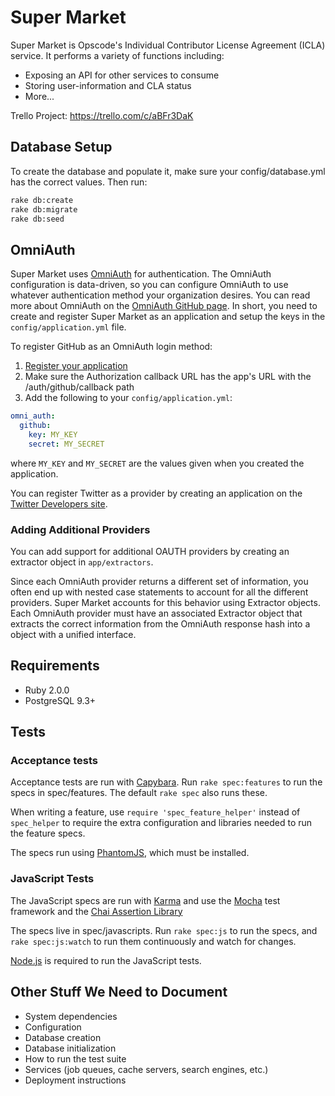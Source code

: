 Super Market
============

Super Market is Opscode's Individual Contributor License Agreement (ICLA) service. It performs a variety of functions including:

- Exposing an API for other services to consume
- Storing user-information and CLA status
- More...

Trello Project: https://trello.com/c/aBFr3DaK

Database Setup
--------------

To create the database and populate it, make sure your config/database.yml has
the correct values. Then run:

```sh
rake db:create
rake db:migrate
rake db:seed
```

OmniAuth
--------

Super Market uses [OmniAuth](https://github.com/intridea/omniauth) for authentication. The OmniAuth configuration is data-driven, so you can configure OmniAuth to use whatever authentication method your organization desires. You can read more about OmniAuth on the [OmniAuth GitHub page](https://github.com/intridea/omniauth). In short, you need to create and register Super Market as an application and setup the keys in the `config/application.yml` file.

To register GitHub as an OmniAuth login method:

1. [Register your application](https://github.com/settings/applications/new)
2. Make sure the Authorization callback URL has the app's URL with the /auth/github/callback path
3. Add the following to your `config/application.yml`:
  ```yaml
  omni_auth:
    github:
      key: MY_KEY
      secret: MY_SECRET
  ```

where `MY_KEY` and `MY_SECRET` are the values given when you created the application.

You can register Twitter as a provider by creating an application on the [Twitter Developers site](https://dev.twitter.com/apps).

### Adding Additional Providers

You can add support for additional OAUTH providers by creating an extractor object in `app/extractors`.

Since each OmniAuth provider returns a different set of information, you often end up with nested case statements to account for all the different providers. Super Market accounts for this behavior using Extractor objects. Each OmniAuth provider must have an associated Extractor object that extracts the correct information from the OmniAuth response hash into a object with a unified interface.

Requirements
------------

- Ruby 2.0.0
- PostgreSQL 9.3+

Tests
-----

### Acceptance tests

Acceptance tests are run with [Capybara](https://github.com/jnicklas/capybara). Run `rake spec:features` to run the specs in spec/features. The default `rake spec` also runs these.

When writing a feature, use `require 'spec_feature_helper'` instead of `spec_helper` to require the extra configuration and libraries needed to run the feature specs.

The specs run using [PhantomJS](http://phantomjs.org/), which must be installed.

### JavaScript Tests

The JavaScript specs are run with [Karma](http://karma-runner.github.io) and use the [Mocha](http://visionmedia.github.io/mocha/) test framework and the [Chai Assertion Library](http://chaijs.com/)

The specs live in spec/javascripts. Run `rake spec:js` to run the specs, and `rake spec:js:watch` to run them continuously and watch for changes.

[Node.js](http://nodejs.org/) is required to run the JavaScript tests.

Other Stuff We Need to Document
-------------------------------

- System dependencies
- Configuration
- Database creation
- Database initialization
- How to run the test suite
- Services (job queues, cache servers, search engines, etc.)
- Deployment instructions
